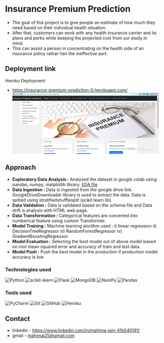 
# Insurance Premium Prediction
- The goal of this project is to give people an estimate of how much they need based on their individual health situation. 
-  After that, customers can work with any health insurance carrier and its plans and perks while keeping the projected cost from our study in mind. 
- This can assist a person in concentrating on the health side of an insurance policy rather han the ineffective part.
## Deployment link
Heroku Deployment
- https://insurance-premium-prediction-0.herokuapp.com/
![Screenshot landing](https://raw.githubusercontent.com/Mahimajain25/Insurance_Premium_Prediction/main/z_project_image/Insurance_landing_page.png)
## Approach

- **Exploratory Data Analysis :** Analysed the dataset in google colab using pandas, numpy, matplotlib library.  [EDA file](https://github.com/Mahimajain25/Insurance_Premium_Prediction/blob/main/Insurance_premium_EDA.ipynb)
- **Data Ingestion :** Data is ingested from the google drive link. GoogleDriveDownloader library is used to extract the data. Data is splited using stratifiedshufflesplit (scikit learn lib).
- **Data Validation :** Data is validated based on the schema file and Data drift is analysis with HTML web page.
- **Data Transformation :** Categorical features are converted into numberical feature using custom Transformer.
- **Model Training :** Machine learning alorithm used :
    i) linear regression 
    ii) DecisionTreeRegressor
    iii) RandomForestRegressor
    iv) GradientBoostingRegressor  
- **Model Evaluation :** Selecting the best model out of above model based on root mean squared error and accuracy of train and test data.
- **Model Push :** Push the best model in the production if production model accuracy is low

### **Technologies used**
![Python](https://img.shields.io/badge/python-3670A0?style=for-the-badge&logo=python&logoColor=ffdd54)
![scikit-learn](https://img.shields.io/badge/scikit--learn-%23F7931E.svg?style=for-the-badge&logo=scikit-learn&logoColor=white)
![Flask](https://img.shields.io/badge/flask-%23000.svg?style=for-the-badge&logo=flask&logoColor=white)
![MongoDB](https://img.shields.io/badge/MongoDB-%234ea94b.svg?style=for-the-badge&logo=mongodb&logoColor=white)
![NumPy](https://img.shields.io/badge/numpy-%23013243.svg?style=for-the-badge&logo=numpy&logoColor=white)
![Pandas](https://img.shields.io/badge/pandas-%23150458.svg?style=for-the-badge&logo=pandas&logoColor=white)

### **Tools used**
![PyCharm](https://img.shields.io/badge/pycharm-143?style=for-the-badge&logo=pycharm&logoColor=black&color=black&labelColor=green)
![Git](https://img.shields.io/badge/git-%23F05033.svg?style=for-the-badge&logo=git&logoColor=white)
![GitHub](https://img.shields.io/badge/github-%23121011.svg?style=for-the-badge&logo=github&logoColor=white)
![Heroku](https://img.shields.io/badge/heroku-%23430098.svg?style=for-the-badge&logo=heroku&logoColor=white)
## Contact

- linkedin - https://www.linkedin.com/in/mahima-jain-41b540191/
- gmail - mahimaj25@gmail.com


